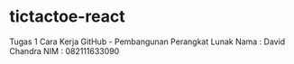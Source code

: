 # tictactoe-react
Tugas 1 Cara Kerja GitHub - Pembangunan Perangkat Lunak
Nama : David Chandra 
NIM  : 082111633090
